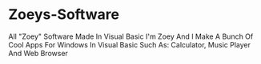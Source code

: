 # Zoeys-Software
All "Zoey" Software Made In Visual Basic
I'm Zoey And I Make A Bunch Of Cool Apps For Windows In Visual Basic Such As: Calculator, Music Player And Web Browser
